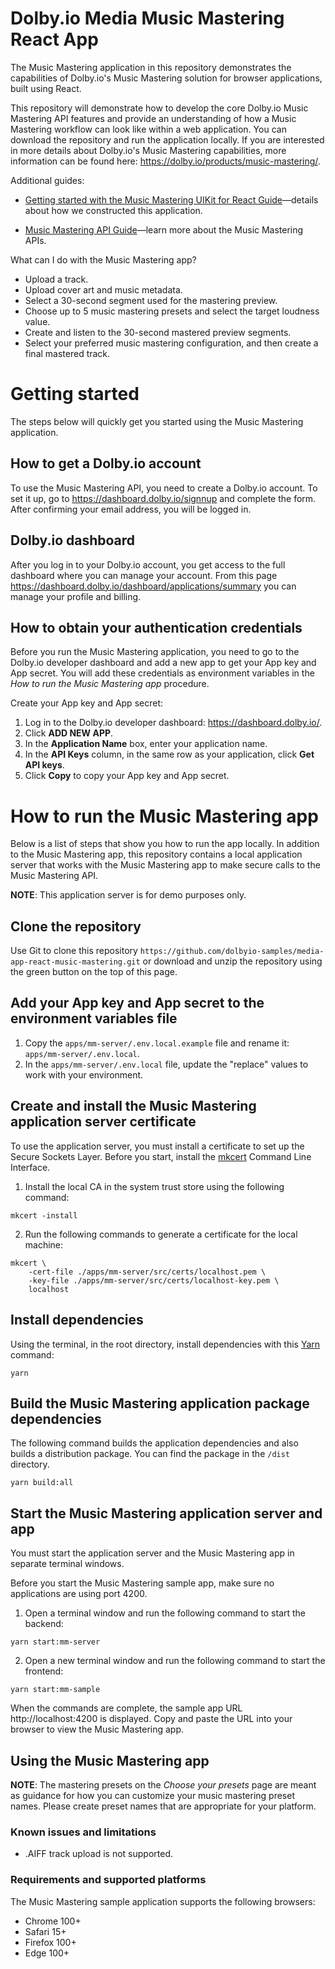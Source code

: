 # Dolby.io Media Music Mastering React App

The Music Mastering application in this repository demonstrates the capabilities of Dolby.io's Music Mastering solution for browser applications, built using React.

This repository will demonstrate how to develop the core Dolby.io Music Mastering API features and provide an understanding of how a Music Mastering workflow can look like within a web application. You can download the repository and run the application locally. If you are interested in more details about Dolby.io's Music Mastering capabilities, more information can be found here: https://dolby.io/products/music-mastering/.

Additional guides:

- [Getting started with the Music Mastering UIKit for React Guide](https://docs.dolby.io/media-apis/docs/uikit-getting-started-music-mastering)&mdash;details about how we constructed this application.

- [Music Mastering API Guide](https://docs.dolby.io/media-apis/docs/music-mastering-api-guide)&mdash;learn more about the Music Mastering APIs.

What can I do with the Music Mastering app?

- Upload a track.
- Upload cover art and music metadata.
- Select a 30-second segment used for the mastering preview.
- Choose up to 5 music mastering presets and select the target loudness value.
- Create and listen to the 30-second mastered preview segments.
- Select your preferred music mastering configuration, and then create a final mastered track.

# Getting started

The steps below will quickly get you started using the Music Mastering application.

## How to get a Dolby.io account

To use the Music Mastering API, you need to create a Dolby.io account. To set it up, go to https://dashboard.dolby.io/signnup and complete the form. After confirming your email address, you will be logged in.

## Dolby.io dashboard

After you log in to your Dolby.io account, you get access to the full dashboard where you can manage your account. From this page https://dashboard.dolby.io/dashboard/applications/summary you can manage your profile and billing.

## How to obtain your authentication credentials

Before you run the Music Mastering application, you need to go to the Dolby.io developer dashboard and add a new app to get your App key and App secret. You will add these credentials as environment variables in the _How to run the Music Mastering app_ procedure.

Create your App key and App secret:

1. Log in to the Dolby.io developer dashboard: https://dashboard.dolby.io/.
2. Click **ADD NEW APP**.
3. In the **Application Name** box, enter your application name.
4. In the **API Keys** column, in the same row as your application, click **Get API keys**.
5. Click **Copy** to copy your App key and App secret.

# How to run the Music Mastering app

Below is a list of steps that show you how to run the app locally. In addition to the Music Mastering app, this repository contains a local application server that works with the Music Mastering app to make secure calls to the Music Mastering API. 

**NOTE**: This application server is for demo purposes only. 

## Clone the repository

Use Git to clone this repository `https://github.com/dolbyio-samples/media-app-react-music-mastering.git` or download and unzip the repository using the green button on the top of this page.

## Add your App key and App secret to the environment variables file

1. Copy the `apps/mm-server/.env.local.example` file and rename it: `apps/mm-server/.env.local`.
2. In the `apps/mm-server/.env.local` file, update the "replace" values to work with your environment.

## Create and install the Music Mastering application server certificate

To use the application server, you must install a certificate to set up the Secure Sockets Layer. 
Before you start, install the [mkcert](https://github.com/FiloSottile/mkcert) Command Line Interface.

1. Install the local CA in the system trust store using the following command:

```shell
mkcert -install
```

2. Run the following commands to generate a certificate for the local machine:

```shell
mkcert \
    -cert-file ./apps/mm-server/src/certs/localhost.pem \
    -key-file ./apps/mm-server/src/certs/localhost-key.pem \
    localhost
```

## Install dependencies

Using the terminal, in the root directory, install dependencies with this [Yarn](https://yarnpkg.com/) command:

```shell
yarn
```

## Build the Music Mastering application package dependencies

The following command builds the application dependencies and also builds a distribution package. You can find the package in the `/dist` directory.

```shell
yarn build:all
```

## Start the Music Mastering application server and app

You must start the application server and the Music Mastering app in separate terminal windows.

Before you start the Music Mastering sample app, make sure no applications are using port 4200.

1. Open a terminal window and run the following command to start the backend:

```shell
yarn start:mm-server
```

2. Open a new terminal window and run the following command to start the frontend:

```shell
yarn start:mm-sample
```

When the commands are complete, the sample app URL http://localhost:4200 is displayed. Copy and paste the URL into your browser to view the Music Mastering app.

## Using the Music Mastering app

**NOTE**: The mastering presets on the _Choose your presets_ page are meant as guidance for how you can customize your music mastering preset names. Please create preset names that are appropriate for your platform.

### Known issues and limitations

- .AIFF track upload is not supported.

### Requirements and supported platforms

The Music Mastering sample application supports the following browsers:

- Chrome 100+
- Safari 15+
- Firefox 100+
- Edge 100+
